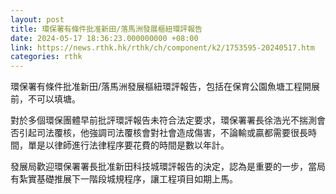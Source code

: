```yaml
---
layout: post
title: 環保署有條件批准新田/落馬洲發展樞紐環評報告
date: 2024-05-17 18:36:23.000000000 +08:00
link: https://news.rthk.hk/rthk/ch/component/k2/1753595-20240517.htm
categories: rthk
---
```


環保署有條件批准新田/落馬洲發展樞紐環評報告，包括在保育公園魚塘工程開展前，不可以填塘。

對於多個環保團體早前批評環評報告未符合法定要求，環保署署長徐浩光不揣測會否引起司法覆核，他強調司法覆核會對社會造成傷害，不論輸或贏都需要很長時間，單是以律師進行法律程序要花費的時間是數以年計。

發展局歡迎環保署署長批准新田科技城環評報告的決定，認為是重要的一步，當局有紮實基礎推展下一階段城規程序，讓工程項目如期上馬。
